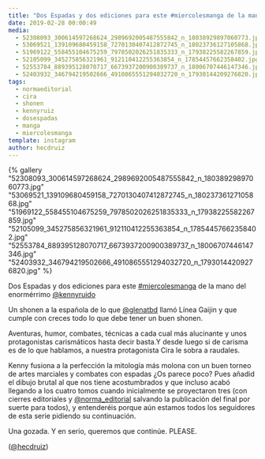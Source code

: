 ```yaml
---
title: "Dos Espadas y dos ediciones para este #miercolesmanga de la mano del enormérrimo @kennyruido"
date: 2019-02-28 00:00:49
media: 
  - 52308093_300614597268624_2989692005487555842_n_18038929897060773.jpg
  - 53069521_139109680459158_7270130407412872745_n_18023736127105868.jpg
  - 51969122_558455104675259_7978502026251835333_n_17938225582267859.jpg
  - 52105099_345275856321961_912110412255363854_n_17854457662358402.jpg
  - 52553784_889395128070717_6673937200900389737_n_18006707446147346.jpg
  - 52403932_346794219502666_4910865551294032720_n_17930144209276820.jpg
tags: 
  - normaeditorial
  - cira
  - shonen
  - kennyruiz
  - dosespadas
  - manga
  - miercolesmanga
template: instagram
author: hecdruiz
---
```


{% gallery "52308093_300614597268624_2989692005487555842_n_18038929897060773.jpg" "53069521_139109680459158_7270130407412872745_n_18023736127105868.jpg" "51969122_558455104675259_7978502026251835333_n_17938225582267859.jpg" "52105099_345275856321961_912110412255363854_n_17854457662358402.jpg" "52553784_889395128070717_6673937200900389737_n_18006707446147346.jpg" "52403932_346794219502666_4910865551294032720_n_17930144209276820.jpg" %}

Dos Espadas y dos ediciones para este [#miercolesmanga](/tags/miercolesmanga) de la mano del enormérrimo [@kennyruido](https://instagram.com/kennyruido)

Un shonen a la española de lo que [@glenatbd](https://instagram.com/glenatbd) llamó Línea Gaijin y que cumple con creces todo lo que debe tener un buen shonen.

Aventuras, humor, combates, técnicas a cada cual más alucinante y unos protagonistas carismáticos hasta decir basta.Y desde luego  si de carisma es de lo que hablamos, a nuestra protagonista Cira le sobra a raudales.

Kenny fusiona a la perfección la mitología más molona con un buen torneo de artes marciales y combates con espadas ¿Os parece poco? Pues añadid el dibujo brutal al que nos tiene acostumbrados y que incluso acabó llegando a los cuatro tomos cuando inicialmente se proyectaron tres (con cierres editoriales y [@norma_editorial](https://instagram.com/norma_editorial) salvando la publicación del final por suerte para todos), y entenderéis porque aún estamos todos los seguidores de esta serie pidiendo su continuación.

Una gozada. Y en serio, queremos que continúe. PLEASE.

([@hecdruiz](https://instagram.com/hecdruiz))
